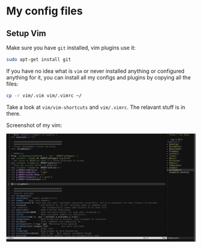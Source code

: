 # My config files

## Setup Vim

Make sure you have `git` installed, vim plugins use it:
```bash
sudo apt-get install git
```

If you have no idea what is `vim` or never installed anything or configured anything for it, you can install all my configs and plugins by copying all the files:
```bash
cp -r vim/.vim vim/.vimrc ~/
```
Take a look at `vim/vim-shortcuts` and `vim/.vimrc`. The relavant stuff is in there.

Screenshot of my vim:

![vim screenshot](https://raw.githubusercontent.com/yuriescl/config-files/master/images/screenshot-vim.jpg)
